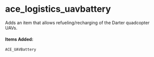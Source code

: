 ace_logistics_uavbattery
===========

Adds an item that allows refueling/recharging of the Darter quadcopter UAVs.

#### Items Added:
`ACE_UAVBattery`
